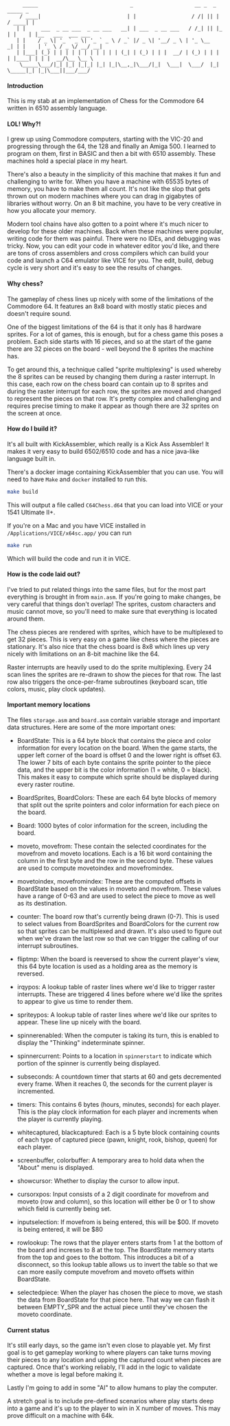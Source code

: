          _____                              _                    __ _  _      _____ _
        / ____|                            | |                  / /| || |    / ____| |
       | |     ___  _ __ ___  _ __ ___   __| | ___  _ __ ___   / /_| || |_  | |    | |__   ___  ___ ___
       | |    / _ \| '_ ` _ \| '_ ` _ \ / _` |/ _ \| '__/ _ \ | '_ \__   _| | |    | '_ \ / _ \/ __/ __|
       | |___| (_) | | | | | | | | | | | (_| | (_) | | |  __/ | (_) | | |   | |____| | | |  __/\__ \__ \
        \_____\___/|_| |_| |_|_| |_| |_|\__,_|\___/|_|  \___|  \___/  |_|    \_____|_| |_|\___||___/___/


#### Introduction

This is my stab at an implementation of Chess for the Commodore 64 written in 6510 assembly language.

#### LOL! Why?!

I grew up using Commodore computers, starting with the VIC-20 and progressing through the 64, the 128 and finally an Amiga 500. I learned to program on them, first in BASIC and then a bit with 6510 assembly. These machines hold a special place in my heart.

There's also a beauty in the simplicity of this machine that makes it fun and challenging to write for. When you have a machine with 65535 bytes of memory, you have to make them all count. It's not like the slop that gets thrown out on modern machines where you can drag in gigabytes of libraries without worry. On an 8 bit machine, you have to be very creative in how you allocate your memory.

Modern tool chains have also gotten to a point where it's much nicer to develop for these older machines. Back when these machines were popular, writing code for them was painful. There were no IDEs, and debugging was tricky. Now, you can edit your code in whatever editor you'd like, and there are tons of cross assemblers and cross compilers which can build your code and launch a C64 emulator like VICE for you. The edit, build, debug cycle is very short and it's easy to see the results of changes.

#### Why chess?

The gameplay of chess lines up nicely with some of the limitations of the Commodore 64. It features an 8x8 board with mostly static pieces and doesn't require sound.

One of the biggest limitations of the 64 is that it only has 8 hardware sprites. For a lot of games, this is enough, but for a chess game this poses a problem. Each side starts with 16 pieces, and so at the start of the game there are 32 pieces on the board - well beyond the 8 sprites the machine has.

To get around this, a technique called "sprite multiplexing" is used whereby the 8 sprites can be reused by changing them during a raster interrupt. In this case, each row on the chess board can contain up to 8 sprites and during the raster interrupt for each row, the sprites are moved and changed to represent the pieces on that row. It's pretty complex and challenging and requires precise timing to make it appear as though there are 32 sprites on the screen at once.

#### How do I build it?

It's all built with KickAssembler, which really is a Kick Ass Assembler! It makes it very easy to build 6502/6510 code and has a nice java-like language built in.

There's a docker image containing KickAssembler that you can use. You will need to have `Make` and `docker` installed to run this.

```bash
make build
```

This will output a file called `C64Chess.d64` that you can load into VICE or your 1541 Ultimate II+.

If you're on a Mac and you have VICE installed in `/Applications/VICE/x64sc.app/` you can run

```bash
make run
```

Which will build the code and run it in VICE.

#### How is the code laid out?

I've tried to put related things into the same files, but for the most part everything is brought in from `main.asm`. If you're going to make changes, be very careful that things don't overlap! The sprites, custom characters and music cannot move, so you'll need to make sure that everything is located around them.

The chess pieces are rendered with sprites, which have to be multiplexed to get 32 pieces. This is very easy on a game like chess where the pieces are stationary. It's also nice that the chess board is 8x8 which lines up very nicely with limitations on an 8-bit machine like the 64.

Raster interrupts are heavily used to do the sprite multiplexing. Every 24 scan lines the sprites are re-drawn to show the pieces for that row. The last row also triggers the once-per-frame subroutines (keyboard scan, title colors, music, play clock updates).

#### Important memory locations

The files `storage.asm` and `board.asm` contain variable storage and important data structures. Here are some of the more important ones:

- BoardState: This is a 64 byte block that contains the piece and color information for every location on the board. When the game starts, the upper left corner of the board is offset 0 and the lower right is offset 63. The lower 7 bits of each byte contains the sprite pointer to the piece data, and the upper bit is the color information (1 = white, 0 = black). This makes it easy to compute which sprite should be displayed during every raster routine.

- BoardSprites, BoardColors: These are each 64 byte blocks of memory that split out the sprite pointers and color information for each piece on the board.

- Board: 1000 bytes of color information for the screen, including the board.

- moveto, movefrom: These contain the selected coordinates for the movefrom and moveto locations. Each is a 16 bit word containing the column in the first byte and the row in the second byte. These values are used to compute movetoindex and movefromindex.

- movetoindex, movefromindex: These are the computed offsets in BoardState based on the values in moveto and movefrom. These values have a range of 0-63 and are used to select the piece to move as well as its destination.

- counter: The board row that's currently being drawn (0-7). This is used to select values from BoardSprites and BoardColors for the current row so that sprites can be multiplexed and drawn. It's also used to figure out when we've drawn the last row so that we can trigger the calling of our interrupt subroutines.

- fliptmp: When the board is reeversed to show the current player's view, this 64 byte location is used as a holding area as the memory is reversed.

- irqypos: A lookup table of raster lines where we'd like to trigger raster interrupts. These are triggered 4 lines before where we'd like the sprites to appear to give us time to render them.

- spriteypos: A lookup table of raster lines where we'd like our sprites to appear. These line up nicely with the board.

- spinnerenabled: When the computer is taking its turn, this is enabled to display the "Thinking" indeterminate spinner.

- spinnercurrent: Points to a location in `spinnerstart` to indicate which portion of the spinner is currently being displayed.

- subseconds: A countdown timer that starts at 60 and gets decremented every frame. When it reaches 0, the seconds for the current player is incremented.

- timers: This contains 6 bytes (hours, minutes, seconds) for each player. This is the play clock information for each player and increments when the player is currently playing.

- whitecaptured, blackcaptured: Each is a 5 byte block containing counts of each type of captured piece (pawn, knight, rook, bishop, queen) for each player.

- screenbuffer, colorbuffer: A temporary area to hold data when the "About" menu is displayed.

- showcursor: Whether to display the cursor to allow input.

- cursorxpos: Input consists of a 2 digit coordinate for movefrom and moveto (row and column), so this location will either be 0 or 1 to show which field is currently being set.

- inputselection: If movefrom is being entered, this will be $00. If moveto is being entered, it will be $80

- rowlookup: The rows that the player enters starts from 1 at the bottom of the board and increses to 8 at the top. The BoardState memory starts from the top and goes to the bottom. This introduces a bit of a disconnect, so this lookup table allows us to invert the table so that we can more easily compute movefrom and moveto offsets within BoardState.

- selectedpiece: When the player has chosen the piece to move, we stash the data from BoardState for that piece here. That way we can flash it between EMPTY_SPR and the actual piece until they've chosen the moveto coordinate.

#### Current status

It's still early days, so the game isn't even close to playable yet. My first goal is to get gameplay working to where players can take turns moving their pieces to any location and upping the captured count when pieces are captured. Once that's working reliably, I'll add in the logic to validate whether a move is legal before making it.

Lastly I'm going to add in some "AI" to allow humans to play the computer.

A stretch goal is to include pre-defined scenarios where play starts deep into a game and it's up to the player to win in X number of moves. This may prove difficult on a machine with 64k.
